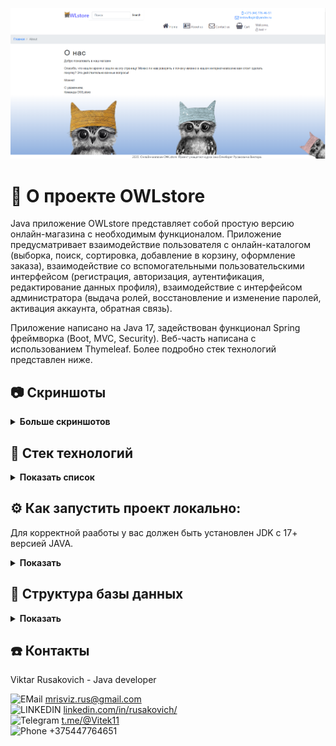 ![OWL-store-logo](src/main/resources/static/images/screenshots-readme/about.png)

# :satellite: О проекте OWLstore 

Java приложение OWLstore представляет собой простую версию онлайн-магазина с необходимым функционалом. 
Приложение предусматривает взаимодействие пользователя с онлайн-каталогом (выборка, поиск, сортировка, добавление в корзину, оформление заказа), взаимодействие со вспомогательными пользовательскими интерфейсом (регистрация, авторизация, аутентификация, редактирование данных профиля), взаимодействие с интерфейсом администратора (выдача ролей, восстановление и изменение паролей, активация аккаунта, обратная связь). 

Приложение написано на Java 17, задействован функционал Spring фреймворка (Boot, MVC, Security). Веб-часть написана с использованием Thymeleaf. 
Более подробно стек технологий представлен ниже.

## :camera: Скриншоты 
<details>
  <summary><strong>Больше скриншотов</strong></summary>
  
    *Домашняя страница*
  ![Домашняя страница](src/main/resources/static/images/screenshots-readme/home.png)

    *Страница продукта*
  ![Продукт](src/main/resources/static/images/screenshots-readme/product.png)

    *Страница профиля*
  ![Профиль](src/main/resources/static/images/screenshots-readme/profile.png)

    *Страница входа*
  ![Вход](src/main/resources/static/images/screenshots-readme/signin.png)

    *Страница регистрации*
  ![Регистрация](src/main/resources/static/images/screenshots-readme/signup.png)

    *Страница администратора*

  ![Админ](src/main/resources/static/images/screenshots-readme/admin.png)
  
    *Страница "О нас"*
  ![О нас](src/main/resources/static/images/screenshots-readme/about.png)

</details>

 ## :toolbox: Стек технологий 
 
<details>
 <summary><strong>Показать список</strong></summary>

**Java 17 LTS**

**Фреймворки и библиотеки:**
Spring Boot 3.1.0,
Spring MVC;

**Работа с данными:**
Spring Data JPA,
Hibernate,
Flyway Core;

**Веб-технологии:**
Thymeleaf,
Thymeleaf Extras Spring Security 6,
Spring Boot Starter Mail;

**Валидация и безопасность:**
Spring Security,
Spring Validation;

**Инструменты разработки:**
Lombok,
MapStruct;

**Тестирование:**
JUnit 5;

**Дополнительные инструменты:**
Spring Boot DevTools;

**Логирование:**
Log4j2;

**Базы данных:**
PostgreSQL;

**Плагины сборки:**
Maven Compiler Plugin,
Maven PMD Plugin,
SpotBugs Maven Plugin,
Maven Checkstyle Plugin,
Flyway Maven Plugin;

**Визуал:**
HTML, CSS, Bootstrap;
</details>

## :gear: Как запустить проект локально:

Для корректной рааботы у вас должен быть установлен JDK с 17+ версией JAVA.

<details>
 <summary><strong>Показать</strong></summary>
1. Склонировать репозиторий себе на компьютер
   
```bash
  git clone https://github.com/rusakovich-viktar/SpringOwlStore.git
```

2. В файле application.property добавить значения email и password почтового ящика, который будет исполнять функции саппорта для поддержки функций, связанных с активацией аккаунта, обратной связи, сбросом пароля)
   
```bash
   spring.mail.username=
   spring.mail.password=
   ```

   </details>
   
## :memo: Структура базы данных

<details>
 <summary><strong>Показать</strong></summary>
   
![DB_structure](src/main/resources/static/images/screenshots-readme/dbStructure.jpg)

</details>

## :telephone: Контакты

Viktar Rusakovich - Java developer 

![EMail](https://github.com/rusakovich-viktar/SpringOwlStore/raw/main/src/main/resources/static/icon/icons8-gmail-48.png)  mrisviz.rus@gmail.com<br>
![LINKEDIN](https://github.com/rusakovich-viktar/SpringOwlStore/raw/main/src/main/resources/static/icon/icons8-линкедин-48.png)  [linkedin.com/in/rusakovich/](https://www.linkedin.com/in/rusakovich/)<br>
![Telegram](https://github.com/rusakovich-viktar/SpringOwlStore/raw/main/src/main/resources/static/icon/icons8-телеграмма-app-48.png)  [t.me/@Vitek11](https://t.me/Vitek11)<br>
![Phone](https://github.com/rusakovich-viktar/SpringOwlStore/raw/main/src/main/resources/static/icon/icons8-телефон-48.png)  +375447764651
